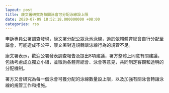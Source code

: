 ```yaml
---
layout: post
title: 康文署研究為每間泳會可分配泳線設上限
date: 2020-07-09 18:52:18.000000000 +08:00
categories: rss
---
```


申訴專員公署調查發現，康文署分配公眾泳池泳線，過於依賴體育總會自行分配至屬會，可能造成不公平，康文署對違規轉讓泳線行為的規管不足。

康文署表示，歡迎公署發表調查報告及提出8項建議，署方整體上同意有關建議，包括考慮成立獨立小組，並徵詢各體育總會、泳會等意見，共同制定客觀和透明的分配機制。

署方又會研究為每一個泳會可獲分配的泳線數量設上限，以及加強有關泳會轉讓泳線的規管工作和措施。
